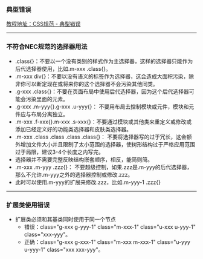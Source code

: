 ### 典型错误
[教程地址：CSS规范 - 典型错误](http://nec.netease.com/standard/css-error.html)

---
### 不符合NEC规范的选择器用法
- .class{}：不要以一个没有类别的样式作为主选择器，这样的选择器只能作为后代选择器使用，比如.m-xxx .class{}。
- .m-xxx div{}：不要以没有语义的标签作为选择器，这会造成大面积污染，除非你可以断定现在或将来你的这个选择器不会污染其他同类。
- .g-xxx .class{}：不要在页面布局中使用后代选择器，因为这个后代选择器可能会污染里面的元素。
- .g-xxx .m-yyy{}.g-xxx .u-yyy{}： 不要用布局去控制模块或元件，模块和元件应与布局分离独立。
- .m-xxx .f-xxx{}.m-xxx .s-xxx{}：不要通过模块或其他类来重定义或修改或添加已经定义好的功能类选择器和皮肤类选择器。
- .m-xxx .class .class .class .class{}： 不要将选择器写的过于冗长，这会额外增加文件大小并且限制了太小范围的选择器，使树形结构过于严格应用范围过于局限，建议3-4个长度之内写完。
- 选择器并不需要完整反映结构嵌套顺序，相反，能简则简。
- .m-xxx .m-yyy .zzz{}： 不要越级控制，如果.zzz是.m-yyy的后代选择器，那么不允许.m-yyy之外的选择器控制或修改.zzz。
- 此时可以使用.m-yyy的扩展来修改.zzz，比如.m-yyy-1 .zzz{}

---
### 扩展类使用错误
- 扩展类必须和其基类同时使用于同一个节点
  - 错误：class="g-xxx g-yyy-1" class="m-xxx-1" class="u-xxx u-yyy-1" class="xxx-yyy"。
  - 正确：class="g-xxx g-xxx-1" class="m-xxx m-xxx-1" class="u-yyy u-yyy-1" class="xxx xxx-yyy"。
